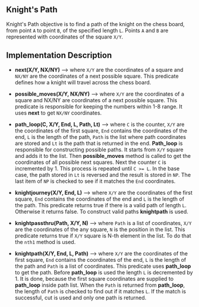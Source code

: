 
## Knight's Path

Knight's Path objective is to find a path of the knight on the chess board, from point `A` to point `B`, of the specified length `L`.
Points `A` and `B` are represented with coordinates of the square `X/Y`.

## Implementation Description

- **next(X/Y, NX/NY)** –> where `X/Y` are the coordinates of a square and `NX/NY` are the coordinates of a next possible square. This predicate defines how a knight will travel across the chess board.

- **possible_moves(X/Y, NX/NY)** –> where `X/Y` are the coordinates of a square and NX/NY are coordinates of a next possible square. This predicate is responsible for keeping the numbers within 1-8 range. It uses **next** to get `NX/NY` coordinates.

- **path_loop(C, X/Y, End, L, Path, Lt)** –> where `C` is the counter, `X/Y` are the coordinates of the first square, `End` contains the coordinates of the end, `L` is the length of the path, `Path` is the list where path coordinates are stored and `Lt` is the path that is returned in the end. **Path_loop** is responsible for constructing possible paths. It starts from `X/Y` square and adds it to the list. Then **possible_moves** method is called to get the coordinates of all possible next squares. Next the counter `C` is incremented by 1. This process is repeated until `C >= L`. In the base case, the path stored in `Lt` is reversed and the result is stored in `NP`. The last item of `NP` is checked to see if it matches the `End` coordinates.

- **knightjourney(X/Y, End, L)** –> where `X/Y` are the coordinates of the first square, `End` contains the coordinates of the end and `L` is the length of the path. This predicate returns true if there is a valid path of length `L`. Otherwise it returns false. To construct valid paths **knightpath** is used.

- **knightpassthru(Path, X/Y, N)** –> where `Path` is a list of coordinates, `X/Y` are the coordinates of the any square, `N` is the position in the list. This predicate returns true if `X/Y` square is N-th element in the list. To do that the `nth1` method is used.

- **knightpath(X/Y, End, L, Path)** –> where `X/Y` are the coordinates of the first square, `End` contains the coordinates of the end, `L` is the length of the path and `Path` is a list of coordinates. This predicate uses **path_loop** to get the path. Before **path_loop** is used the length `L` is decremented by 1. It is done, because the first square coordinates are supplied to **path_loop** inside path list. When the `Path` is returned from **path_loop**, the length of `Path` is checked to find out if it matches `L`. If the match is successful, cut is used and only one path is returned. 

